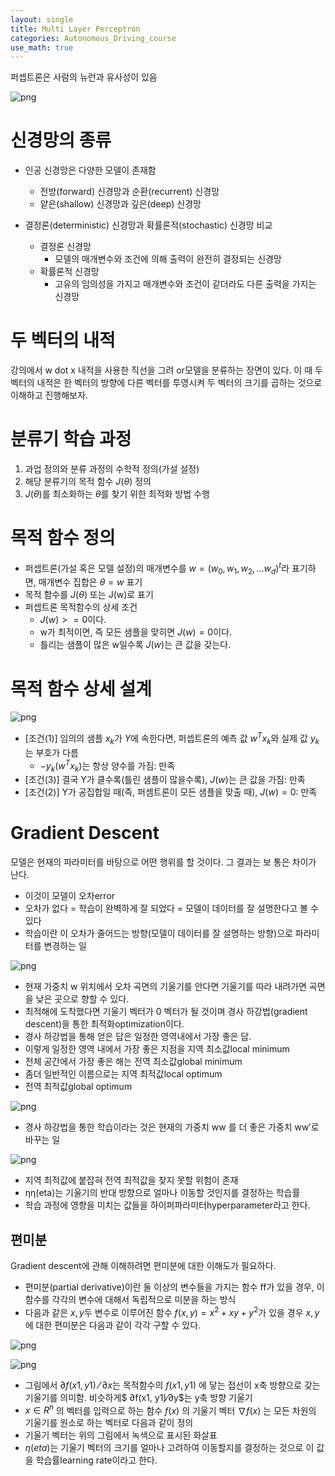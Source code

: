```yaml
---
layout: single
title: Multi Layer Perceptron
categories: Autonomous_Driving_course
use_math: true
---
```


퍼셉트론은 사람의 뉴런과 유사성이 있음

![png](../../../images/Autonomous_Driving/Week11/26.png)
<br>

# 신경망의 종류
* 인공 신경망은 다양한 모델이 존재함
    * 전방(forward) 신경망과 순환(recurrent) 신경망
    * 얕은(shallow) 신경망과 깊은(deep) 신경망

* 결정론(deterministic) 신경망과 확률론적(stochastic) 신경망 비교
    * 결정론 신경망
        - 모델의 매개변수와 조건에 의해 출력이 완전히 결정되는 신경망
    * 확률론적 신경망
        - 고유의 임의성을 가지고 매개변수와 조건이 같더라도 다른 출력을 가지는 신경망

# 두 벡터의 내적
강의에서 w dot x 내적을 사용한 직선을 그려 or모델을 분류하는 장면이 있다. 이 때 두 벡터의 내적은 한 벡터의 방향에 다른 벡터를 투영시켜 두 벡터의 크기를 곱하는 것으로 이해하고 진행해보자.

# 분류기 학습 과정
1. 과업 정의와 분류 과정의 수학적 정의(가설 설정)
2. 해당 분류기의 목적 함수 $J(\theta)$ 정의
3. $J(\theta)$를 최소화하는 $\theta$를 찾기 위한 최적화 방법 수행

# 목적 함수 정의
* 퍼셉트론(가설 혹은 모델 설정)의 매개변수를 $w = (w_0, w_1, w_2, ... w_d)^t$라 표기하면, 매개변수 집합은 $\theta = {w}$ 표기
* 목적 함수를 $J(\theta)$ 또는 J(w)로 표기
* 퍼셉트론 목적함수의 상세 조건
    * $J(w) >= 0$이다.
    * w가 최적이면, 즉 모든 샘플을 맞히면 $J(w) = 0$이다.
    * 틀리는 샘플이 많은 w일수록 $J(w)$는 큰 값을 갖는다.

# 목적 함수 상세 설계
![png](../../../images/Autonomous_Driving/Week11/27.png)
<br>

* [조건(1)] 임의의 샘플 $x_k$가 $Y$에 속한다면, 퍼셉트론의 예측 값 $w^Tx_k$와 실제 값 $y_k$는 부호가 다름
    * $-y_k(w^Tx_k)$는 항상 양수를 가짐: 만족
* [조건(3)] 결국 Y가 클수록(틀린 샘플이 많을수록), $J(w)$는 큰 값을 가짐: 만족
* [조건(2)] Y가 공집합일 때(즉, 퍼셈트론이 모든 샘플을 맞출 때), $J(w) = 0$: 만족

# Gradient Descent
모델은 현재의 파라미터를 바탕으로 어떤 행위를 할 것이다. 그 결과는 보
통은 차이가 난다.
* 이것이 모델이 오차error
* 오차가 없다 = 학습이 완벽하게 잘 되었다 = 모델이 데이터를 잘 설명한다고 볼 수 있다
* 학습이란 이 오차가 줄어드는 방향(모델이 데이터를 잘 설명하는 방향)으로 파라미터를 변경하는 일

![png](../../../images/Autonomous_Driving/Week11/28.png)
<br>

* 현재 가중치 w 위치에서 오차 곡면의 기울기를 안다면 기울기를 따라 내려가면 곡면을 낮은 곳으로 향할 수 있다.
* 최적해에 도착했다면 기울기 벡터가 0 벡터가 될 것이며 경사 하강법(gradient descent)을 통한 최적화optimization이다.
* 경사 하강법을 통해 얻은 답은 일정한 영역내에서 가장 좋은 답.
* 이렇게 일정한 영역 내에서 가장 좋은 지점을 지역 최소값local minimum
* 전체 공간에서 가장 좋은 해는 전역 최소값global minimum
* 좀더 일반적인 이름으로는 지역 최적값local optimum
* 전역 최적값global optimum

![png](../../../images/Autonomous_Driving/Week11/29.png)
<br>

* 경사 하강법을 통한 학습이라는 것은 현재의 가중치 ww 를 더 좋은 가중치 ww′로 바꾸는 일


![png](../../../images/Autonomous_Driving/Week11/30.png)
<br>

* 지역 최적값에 붙잡혀 전역 최적값을 찾지 못할 위험이 존재
* ηη(eta)는 기울기의 반대 방향으로 얼마나 이동할 것인지를 결정하는 학습률
* 학습 과정에 영향을 미치는 값들을 하이퍼파라미터hyperparameter라고 한다.

## 편미분
Gradient descent에 관해 이해하려면 편미분에 대한 이해도가 필요하다.

* 편미분(partial derivative)이란 둘 이상의 변수들을 가지는 함수 ff가 있을 경우, 이 함수를 각각의 변수에 대해서 독립적으로 미분을 하는 방식
* 다음과 같은 $x , y$두 변수로 이루어진 함수 $f(x, y) = x^2 + xy + y^2$가 있을 경우 $x, y$에 대한 편미분은 다음과 같이 각각 구할 수 있다.

![png](../../../images/Autonomous_Driving/Week11/31.png)
<br>

![png](../../../images/Autonomous_Driving/Week11/32.png)
<br>

* 그림에서 $∂f(x1, y1)⁄∂x$는 목적함수의 $f(x1, y1)$ 에 닿는 접선이 x축 방향으로 갖는 기울기를 의미함. 비슷하게$ ∂f(x1, y1)⁄∂y$는 y축 방향 기울기
* $x ∈ R^n$ 의 벡터를 입력으로 하는 함수 $f(x)$ 의 기울기 벡터 $∇f(x)$ 는 모든 차원의 기울기를 원소로 하는 벡터로 다음과 같이 정의
* 기울기 벡터는 위의 그림에서 녹색으로 표시된 화살표
* $η(eta)$는 기울기 벡터의 크기를 얼마나 고려하여 이동할지를 결정하는 것으로 이 값을 학습률learning rate이라고 한다.